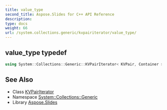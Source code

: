 ```yaml
---
title: value_type
second_title: Aspose.Slides for C++ API Reference
description: 
type: docs
weight: 66
url: /system.collections.generic/kvpairiterator/value_type/
---
```

## value_type typedef




```cpp
using System::Collections::Generic::KVPairIterator< KVPair, Container >::value_type =  KVPair
```

## See Also

* Class [KVPairIterator](../)
* Namespace [System::Collections::Generic](../../)
* Library [Aspose.Slides](../../../)